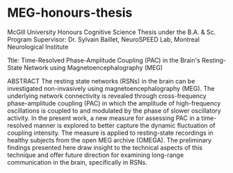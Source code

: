# MEG-honours-thesis

McGill University
Honours Cognitive Science Thesis under the B.A. & Sc. Program
Supervisor: Dr. Sylvain Baillet, NeuroSPEED Lab, Montreal Neurological Institute


Ttle: Time-Resolved Phase-Amplitude Coupling (PAC) in the Brain's Resting-State 
Network using Magnetoencephalography (MEG)


ABSTRACT
The resting state networks (RSNs) in the brain can be investigated non-invasively
using magnetoencephalography (MEG). The underlying network connectivity is
revealed through cross-frequency phase-amplitude coupling (PAC) in which the
amplitude of high-frequency oscillations is coupled to and modulated by the phase
of slower oscillatory activity. In the present work, a new measure for assessing PAC
in a time-resolved manner is explored to better capture the dynamic fluctuation of
coupling intensity. The measure is applied to resting-state recordings in healthy
subjects from the open MEG archive (OMEGA). The preliminary findings presented
here draw insight to the technical aspects of this technique and offer future
direction for examining long-range communication in the brain, specifically in RSNs.
